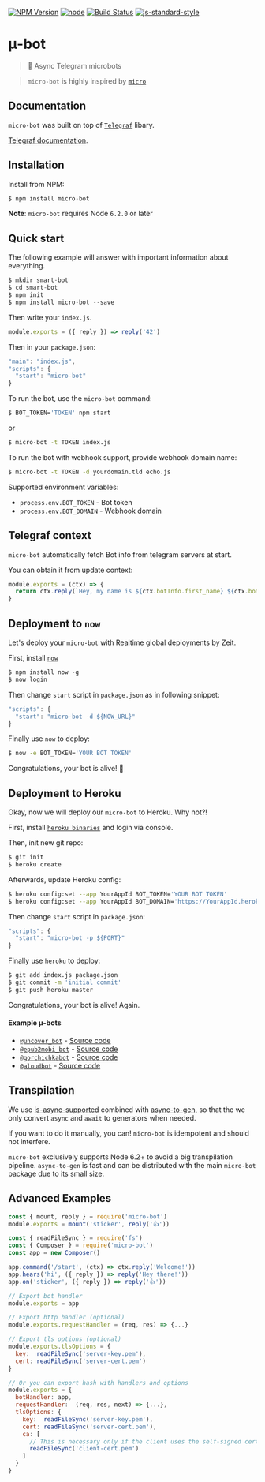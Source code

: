 [![NPM Version](https://img.shields.io/npm/v/micro-bot.svg?style=flat-square)](https://www.npmjs.com/package/micro-bot)
[![node](https://img.shields.io/node/v/micro-bot.svg?style=flat-square)](https://www.npmjs.com/package/micro-bot)
[![Build Status](https://img.shields.io/travis/telegraf/micro-bot.svg?branch=master&style=flat-square)](https://travis-ci.org/telegraf/micro-bot)
[![js-standard-style](https://img.shields.io/badge/code%20style-standard-brightgreen.svg?style=flat-square)](http://standardjs.com/)

# μ-bot
> 🤖 Async Telegram microbots

> `micro-bot` is highly inspired by [`micro`](https://github.com/zeit/micro/) 

## Documentation

`micro-bot` was built on top of [`Telegraf`](https://github.com/telegraf/telegraf) libary.

[Telegraf documentation](http://telegraf.js.org).

## Installation

Install from NPM:

```js
$ npm install micro-bot
```

**Note**: `micro-bot` requires Node `6.2.0` or later

## Quick start

The following example will answer with important information about everything.

```js
$ mkdir smart-bot
$ cd smart-bot
$ npm init
$ npm install micro-bot --save
```

Then write your `index.js`.

```js
module.exports = ({ reply }) => reply('42')
```

Then in your `package.json`:

```js
"main": "index.js",
"scripts": {
  "start": "micro-bot"
}
```

To run the bot, use the `micro-bot` command:

```bash
$ BOT_TOKEN='TOKEN' npm start
```

or

```bash
$ micro-bot -t TOKEN index.js
```

To run the bot with webhook support, provide webhook domain name:

```bash
$ micro-bot -t TOKEN -d yourdomain.tld echo.js
```

Supported environment variables:

* `process.env.BOT_TOKEN` - Bot token
* `process.env.BOT_DOMAIN` - Webhook domain

## Telegraf context

`micro-bot` automatically fetch Bot info from telegram servers at start.

You can obtain it from update context:

```js
module.exports = (ctx) => {
  return ctx.reply(`Hey, my name is ${ctx.botInfo.first_name} ${ctx.botInfo.last_name}`)
}
```

## Deployment to `now`

Let's deploy your `micro-bot` with Realtime global deployments by Zeit.

First, install [`now`](https://zeit.co/now) 
```js
$ npm install now -g
$ now login
```

Then change `start` script in `package.json` as in following snippet:

```js
"scripts": {
  "start": "micro-bot -d ${NOW_URL}"
}
```

Finally use `now` to deploy:

```bash
$ now -e BOT_TOKEN='YOUR BOT TOKEN'
```

Congratulations, your bot is alive! 🎉

## Deployment to Heroku

Okay, now we will deploy our `micro-bot` to Heroku. Why not?!

First, install [`heroku binaries`](https://devcenter.heroku.com/articles/getting-started-with-nodejs#set-up) and login via console.

Then, init new git repo:
```bash
$ git init
$ heroku create
```

Afterwards, update Heroku config:

```bash
$ heroku config:set --app YourAppId BOT_TOKEN='YOUR BOT TOKEN'
$ heroku config:set --app YourAppId BOT_DOMAIN='https://YourAppId.herokuappp.com'
```

Then change `start` script in `package.json`:

```js
"scripts": {
  "start": "micro-bot -p ${PORT}"
}
```

Finally use `heroku` to deploy:

```bash
$ git add index.js package.json
$ git commit -m 'initial commit'
$ git push heroku master
```

Congratulations, your bot is alive! Again.

#### Example μ-bots

* [`@uncover_bot`](https://telegram.me/uncover_bot) - [Source code](https://uncover.now.sh/_src)
* [`@epub2mobi_bot`](https://telegram.me/epub2mobi_bot) - [Source code](https://epub2mobi.now.sh/_src)
* [`@gorchichkabot`](https://bot.gorchichka.com) - [Source code](https://github.com/agudulin/gorchichkabot)
* [`@aloudbot`](https://telegram.me/aloudbot) - [Source code](https://github.com/shrynx/aloudbot)

## Transpilation

We use [is-async-supported](https://github.com/timneutkens/is-async-supported) combined with [async-to-gen](https://github.com/leebyron/async-to-gen),
so that the we only convert `async` and `await` to generators when needed.

If you want to do it manually, you can! `micro-bot` is idempotent and should not interfere.

`micro-bot` exclusively supports Node 6.2+ to avoid a big transpilation pipeline.
`async-to-gen` is fast and can be distributed with the main `micro-bot` package due to its small size.

## Advanced Examples

```js
const { mount, reply } = require('micro-bot')
module.exports = mount('sticker', reply('👍'))
```

```js
const { readFileSync } = require('fs')
const { Composer } = require('micro-bot')
const app = new Composer()

app.command('/start', (ctx) => ctx.reply('Welcome!'))
app.hears('hi', ({ reply }) => reply('Hey there!'))
app.on('sticker', ({ reply }) => reply('👍'))

// Export bot handler
module.exports = app

// Export http handler (optional)
module.exports.requestHandler = (req, res) => {...}

// Export tls options (optional)
module.exports.tlsOptions = {
  key:  readFileSync('server-key.pem'),
  cert: readFileSync('server-cert.pem')
}

// Or you can export hash with handlers and options
module.exports = {
  botHandler: app,
  requestHandler:  (req, res, next) => {...},
  tlsOptions: {
    key:  readFileSync('server-key.pem'),
    cert: readFileSync('server-cert.pem'),
    ca: [
      // This is necessary only if the client uses the self-signed certificate.
      readFileSync('client-cert.pem')
    ]
  }
}
```
